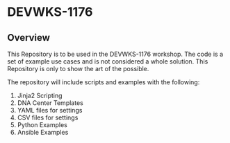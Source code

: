 # DEVWKS-1176 
## Overview

This Repository is to be used in the DEVWKS-1176 workshop. The code is a set of example use cases and is not considered a whole solution. This Repository is only to show the art of the possible.

The repository will include scripts and examples with the following:

1. Jinja2 Scripting
2. DNA Center Templates
3. YAML files for settings
4. CSV files for settings
5. Python Examples 
6. Ansible Examples
